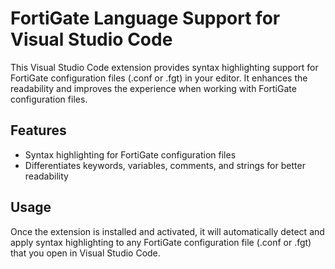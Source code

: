 # FortiGate Language Support for Visual Studio Code

This Visual Studio Code extension provides syntax highlighting support for FortiGate configuration files (.conf or .fgt) in your editor. It enhances the readability and improves the experience when working with FortiGate configuration files.

## Features

- Syntax highlighting for FortiGate configuration files
- Differentiates keywords, variables, comments, and strings for better readability

## Usage

Once the extension is installed and activated, it will automatically detect and apply syntax highlighting to any FortiGate configuration file (.conf or .fgt) that you open in Visual Studio Code.
